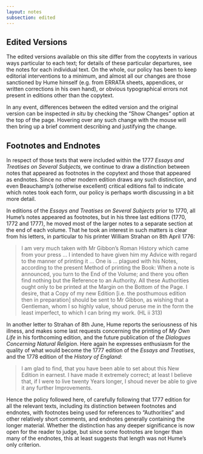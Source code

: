 ```yaml
---
layout: notes
subsection: edited
---
```

## Edited Versions

The edited versions available on this site differ from the copytexts in various ways particular to each text; for details of these particular departures, see the notes for each individual text. On the whole, our policy has been to keep editorial interventions to a minimum, and almost all our changes are those sanctioned by Hume himself (e.g. from ERRATA sheets, appendices, or written corrections in his own hand), or obvious typographical errors not present in editions other than the copytext.

In any event, differences between the edited version and the original version can be inspected <i>in situ</i> by checking the “Show Changes” option at the top of the page. Hovering over any such change with the mouse will then bring up a brief comment describing and justifying the change.

## Footnotes and Endnotes

In respect of those texts that were included within the 1777 <i>Essays and Treatises on Several Subjects</i>, we continue to draw a distinction between notes that appeared as footnotes in the copytext and those that appeared as endnotes. Since no other modern edition draws any such distinction, and even Beauchamp’s (otherwise excellent) critical editions fail to indicate which notes took each form, our policy is perhaps worth discussing in a bit more detail.

In editions of the <i>Essays and Treatises on Several Subjects</i> prior to 1770, all Hume’s notes appeared as footnotes, but in his three last editions (1770, 1772 and 1777), he moved most of the larger notes to a separate section at the end of each volume. That he took an interest in such matters is clear from his letters, in particular to his printer William Strahan on 8th April 1776:

> I am very much taken with Mr Gibbon’s Roman History which came from your press ... I intended to have given him my Advice with regard to the manner of printing it ... One is ... plagued with his Notes, according to the present Method of printing the Book: When a note is announced, you turn to the End of the Volume; and there you often find nothing but the Reference to an Authority. All these Authorities ought only to be printed at the Margin on the Bottom of the Page. I desire, that a Copy of my new Edition [i.e. the posthumous edition then in preparation] should be sent to Mr Gibbon, as wishing that a Gentleman, whom I so highly value, shoud peruse me in the form the least imperfect, to which I can bring my work. (HL&nbsp;ii 313)

In another letter to Strahan of 8th June, Hume reports the seriousness of his illness, and makes some last requests concerning the printing of <i>My Own Life</i> in his forthcoming edition, and the future publication of the <i>Dialogues Concerning Natural Religion</i>. Here again he expresses enthusiasm for the quality of what would become the 1777 edition of the <i>Essays and Treatises</i>, and the 1778 edition of the <i>History of England</i>:

> I am glad to find, that you have been able to set about this New Edition in earnest. I have made it extremely correct; at least I believe that, if I were to live twenty Years longer, I shoud never be able to give it any further Improvements.

Hence the policy followed here, of carefully following that 1777 edition for all the relevant texts, including its distinction between footnotes and endnotes, with footnotes being used for references to “Authorities” and other relatively short comments, and endnotes generally containing the longer material. Whether the distinction has any deeper significance is now open for the reader to judge, but since some footnotes are longer than many of the endnotes, this at least suggests that length was not Hume’s only criterion.

